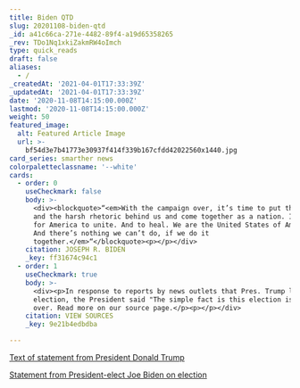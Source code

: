 ```yaml
---
title: Biden QTD
slug: 20201108-biden-qtd
_id: a41c66ca-271e-4482-89f4-a19d65358265
_rev: TDo1Nq1xkiZakmRW4oImch
type: quick_reads
draft: false
aliases:
  - /
_createdAt: '2021-04-01T17:33:39Z'
_updatedAt: '2021-04-01T17:33:39Z'
date: '2020-11-08T14:15:00.000Z'
lastmod: '2020-11-08T14:15:00.000Z'
weight: 50
featured_image:
  alt: Featured Article Image
  url: >-
    bf54d3e7b41773e30937f414f339b167cfdd42022560x1440.jpg
card_series: smarther news
colorpaletteclassname: '--white'
cards:
  - order: 0
    useCheckmark: false
    body: >-
      <div><blockquote>“<em>With the campaign over, it’s time to put the anger
      and the harsh rhetoric behind us and come together as a nation. It’s time
      for America to unite. And to heal. We are the United States of America.
      And there’s nothing we can’t do, if we do it
      together.</em>“</blockquote><p></p></div>
    citation: JOSEPH R. BIDEN
    _key: ff31674c94c1
  - order: 1
    useCheckmark: true
    body: >-
      <div><p>In response to reports by news outlets that Pres. Trump lost the
      election, the President said "The simple fact is this election is far from
      over. Read more on our source page.</p><p></p></div>
    citation: VIEW SOURCES
    _key: 9e21b4edbdba

---
```

[Text of statement from President Donald Trump](https://apnews.com/article/election-2020-joe-biden-donald-trump-elections-c809d17b5cd34048e1a5e9bbb4b73cb7)

[Statement from President-elect Joe Biden on election](https://apnews.com/article/election-2020-joe-biden-elections-07afb47942a1de08cb67b70db1cd4c3e)